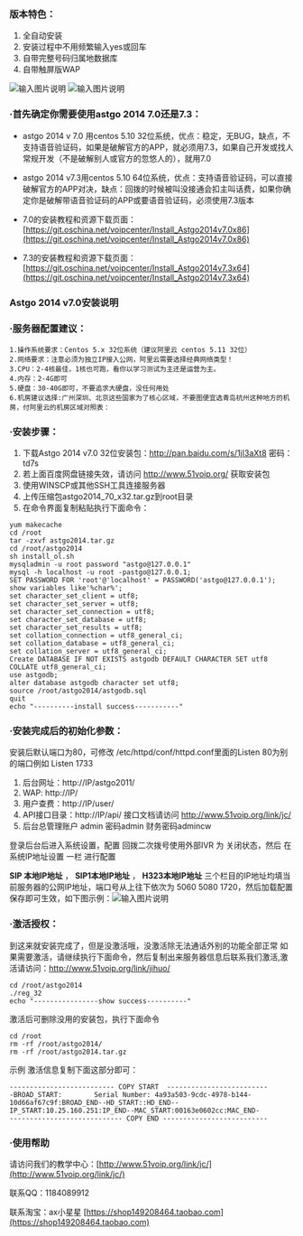 ### 版本特色：

1. 全自动安装
1. 安装过程中不用频繁输入yes或回车
1. 自带完整号码归属地数据库
1. 自带触屏版WAP

![输入图片说明](http://git.oschina.net/uploads/images/2017/0404/103852_d7b9f916_1295458.jpeg "在这里输入图片标题")
![输入图片说明](http://git.oschina.net/uploads/images/2017/0404/110310_9dc99850_1295458.jpeg "在这里输入图片标题")
### ·首先确定你需要使用astgo 2014 7.0还是7.3：




- astgo 2014 v 7.0 用centos 5.10 32位系统，优点：稳定，无BUG，缺点，不支持语音验证码，如果是破解官方的APP，就必须用7.3，如果自己开发或找人常规开发（不是破解别人或官方的忽悠人的），就用7.0

- astgo 2014 v7.3用centos 5.10 64位系统，优点：支持语音验证码，可以直接破解官方的APP对决，缺点：回拨的时候被叫没接通会扣主叫话费，如果你确定你是破解带语音验证码的APP或要语音验证码，必须使用7.3版本




- 7.0的安装教程和资源下载页面：[https://git.oschina.net/voipcenter/Install_Astgo2014v7.0x86](https://git.oschina.net/voipcenter/Install_Astgo2014v7.0x86)

- 7.3的安装教程和资源下载页面：[https://git.oschina.net/voipcenter/Install_Astgo2014v7.3x64](https://git.oschina.net/voipcenter/Install_Astgo2014v7.3x64)



### Astgo 2014 v7.0安装说明
### ·服务器配置建议：

```
1.操作系统要求：Centos 5.x 32位系统（建议阿里云 centos 5.11 32位）
2.网络要求：注意必须为独立IP接入公网，阿里云需要选择经典网络类型！
3.CPU：2-4核最佳，1核也可跑，看你以学习测试为主还是运营为主。
4.内存：2-4G即可
5.硬盘：30-40G即可，不要追求大硬盘，没任何用处
6.机房建议选择:广州深圳、北京这些国家为了核心区域，不要图便宜选青岛杭州这种地方的机房，付阿里云的机房区域对照表：
```


### ·安装步骤：



1. 下载Astgo 2014 v7.0 32位安装包：http://pan.baidu.com/s/1jI3aXt8 密码：td7s
1. 若上面百度网盘链接失效，请访问 http://www.51voip.org/ 获取安装包
1. 使用WINSCP或其他SSH工具连接服务器
1. 上传压缩包astgo2014_70_x32.tar.gz到root目录
1. 在命令界面复制粘贴执行下面命令：


```
yum makecache
cd /root
tar -zxvf astgo2014.tar.gz
cd /root/astgo2014
sh install_ol.sh
mysqladmin -u root password "astgo@127.0.0.1"
mysql -h localhost -u root -pastgo@127.0.0.1;
SET PASSWORD FOR 'root'@'localhost' = PASSWORD('astgo@127.0.0.1');
show variables like'%char%';
set character_set_client = utf8;
set character_set_server = utf8;
set character_set_connection = utf8;
set character_set_database = utf8;
set character_set_results = utf8;
set collation_connection = utf8_general_ci;
set collation_database = utf8_general_ci;
set collation_server = utf8_general_ci;
Create DATABASE IF NOT EXISTS astgodb DEFAULT CHARACTER SET utf8 COLLATE utf8_general_ci;
use astgodb;
alter database astgodb character set utf8;
source /root/astgo2014/astgodb.sql
quit
echo "----------install success-----------"
```
### ·安装完成后的初始化参数：

安装后默认端口为80，可修改 /etc/httpd/conf/httpd.conf里面的Listen 80为别的端口例如
Listen 1733

1. 后台网址：http://IP/astgo2011/  
1. WAP:  http://IP/
1. 用户查费：http://IP/user/
1. API接口目录：http://IP/api/   接口文档请访问 http://www.51voip.org/link/jc/
1. 后台总管理账户 admin 密码admin 财务密码admincw

登录后台后进入系统设置，配置 回拨二次拨号使用外部IVR 为 关闭状态，然后 在 系统IP地址设置 一栏 进行配置

 **SIP 本地IP地址** ， **SIP1本地IP地址** ， **H323本地IP地址**  三个栏目的IP地址均填当前服务器的公网IP地址，端口号从上往下依次为 5060 5080 1720，然后加载配置保存即可生效，如下图示例：![输入图片说明](http://git.oschina.net/uploads/images/2017/0404/205718_682b128b_1295458.jpeg "在这里输入图片标题")

### ·激活授权：

到这来就安装完成了，但是没激活哦，没激活除无法通话外别的功能全部正常
如果需要激活，请继续执行下面命令，然后复制出来服务器信息后联系我们激活,激活请访问：http://www.51voip.org/link/jihuo/
```
cd /root/astgo2014
./reg_32
echo "----------------show success----------"
```


激活后可删除没用的安装包，执行下面命令
```
cd /root
rm -rf /root/astgo2014/
rm -rf /root/astgo2014.tar.gz
```

示例  激活信息复制下面这部分即可：
```
-------------------------- COPY START  -------------------------
-BROAD_START:        Serial Number: 4a93a503-9cdc-4978-b144-10d66af67c9f:BROAD_END--HD_START::HD_END--IP_START:10.25.160.251:IP_END--MAC_START:00163e0602cc:MAC_END-
---------------------------- COPY END --------------------------
```


### ·使用帮助

请访问我们的教学中心：[http://www.51voip.org/link/jc/](http://www.51voip.org/link/jc/)

联系QQ：1184089912  

联系淘宝：ax小星星  [https://shop149208464.taobao.com](https://shop149208464.taobao.com)